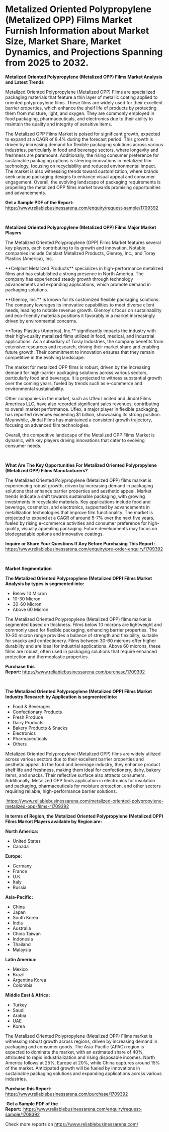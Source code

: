 <p><h1>Metalized Oriented Polypropylene (Metalized OPP) Films Market Furnish Information about Market Size, Market Share, Market Dynamics, and Projections Spanning from 2025 to 2032.</h1></p><p><strong>Metalized Oriented Polypropylene (Metalized OPP) Films Market Analysis and Latest Trends</strong></p>
<p><p>Metalized Oriented Polypropylene (Metalized OPP) Films are specialized packaging materials that feature a thin layer of metallic coating applied to oriented polypropylene films. These films are widely used for their excellent barrier properties, which enhance the shelf life of products by protecting them from moisture, light, and oxygen. They are commonly employed in food packaging, pharmaceuticals, and electronics due to their ability to maintain the quality and integrity of sensitive items.</p><p>The Metalized OPP Films Market is poised for significant growth, expected to expand at a CAGR of 8.4% during the forecast period. This growth is driven by increasing demand for flexible packaging solutions across various industries, particularly in food and beverage sectors, where longevity and freshness are paramount. Additionally, the rising consumer preference for sustainable packaging options is steering innovations in metalized film technology, focusing on recyclability and reduced environmental impact. The market is also witnessing trends toward customization, where brands seek unique packaging designs to enhance visual appeal and consumer engagement. Overall, the evolving landscape of packaging requirements is propelling the metalized OPP films market towards promising opportunities and advancements.</p></p>
<p><strong>Get a Sample PDF of the Report:&nbsp;</strong> <a href="https://www.reliablebusinessarena.com/enquiry/request-sample/1709392?utm_campaign=1943&utm_medium=2&utm_source=Github&utm_content=ia&utm_term=10012025&utm_id=metalized-oriented-polypropylene-metalized-opp-films">https://www.reliablebusinessarena.com/enquiry/request-sample/1709392</a></p>
<p>&nbsp;</p>
<p><strong>Metalized Oriented Polypropylene (Metalized OPP) Films Major Market Players</strong></p>
<p><p>The Metalized Oriented Polypropylene (OPP) Films Market features several key players, each contributing to its growth and innovation. Notable companies include Celplast Metalized Products, Glenroy, Inc., and Toray Plastics (America), Inc.</p><p>**Celplast Metalized Products** specializes in high-performance metalized films and has established a strong presence in North America. The company has experienced steady growth through technology advancements and expanding applications, which promote demand in packaging solutions.</p><p>**Glenroy, Inc.** is known for its customized flexible packaging solutions. The company leverages its innovative capabilities to meet diverse client needs, leading to notable revenue growth. Glenroy's focus on sustainability and eco-friendly materials positions it favorably in a market increasingly driven by environmental concerns.</p><p>**Toray Plastics (America), Inc.** significantly impacts the industry with their high-quality metalized films utilized in food, medical, and industrial applications. As a subsidiary of Toray Industries, the company benefits from extensive resources and research, driving their market share and enabling future growth. Their commitment to innovation ensures that they remain competitive in the evolving landscape.</p><p>The market for metalized OPP films is robust, driven by the increasing demand for high-barrier packaging solutions across various sectors, particularly food and beverage. It is projected to witness substantial growth over the coming years, fueled by trends such as e-commerce and environmental sustainability.</p><p>Other companies in the market, such as Uflex Limited and Jindal Films Americas LLC, have also recorded significant sales revenues, contributing to overall market performance. Uflex, a major player in flexible packaging, has reported revenues exceeding $1 billion, showcasing its strong position. Meanwhile, Jindal Films has maintained a consistent growth trajectory, focusing on advanced film technologies.</p><p>Overall, the competitive landscape of the Metalized OPP Films Market is dynamic, with key players driving innovations that cater to evolving consumer needs.</p></p>
<p>&nbsp;</p>
<p><strong>What Are The Key Opportunities For Metalized Oriented Polypropylene (Metalized OPP) Films Manufacturers?</strong></p>
<p><p>The Metalized Oriented Polypropylene (Metalized OPP) films market is experiencing robust growth, driven by increasing demand in packaging solutions that enhance barrier properties and aesthetic appeal. Market trends indicate a shift towards sustainable packaging, with growing investments in recyclable materials. Key applications include food and beverage, cosmetics, and electronics, supported by advancements in metallization technologies that improve film functionality. The market is projected to expand at a CAGR of around 5-7% over the next five years, fueled by rising e-commerce activities and consumer preference for high-quality, visually appealing packaging. Future developments may focus on biodegradable options and innovative coatings.</p></p>
<p><strong>Inquire or Share Your Questions If Any Before Purchasing This Report:</strong> <a href="https://www.reliablebusinessarena.com/enquiry/pre-order-enquiry/1709392?utm_campaign=1943&utm_medium=2&utm_source=Github&utm_content=ia&utm_term=10012025&utm_id=metalized-oriented-polypropylene-metalized-opp-films">https://www.reliablebusinessarena.com/enquiry/pre-order-enquiry/1709392</a></p>
<p>&nbsp;</p>
<p><strong>Market Segmentation</strong></p>
<p><strong>The Metalized Oriented Polypropylene (Metalized OPP) Films Market Analysis by types is segmented into:</strong></p>
<p><ul><li>Below 10 Micron</li><li>10-30 Micron</li><li>30-60 Micron</li><li>Above 60 Micron</li></ul></p>
<p><p>The Metalized Oriented Polypropylene (Metalized OPP) films market is segmented based on thickness. Films below 10 microns are lightweight and commonly used for flexible packaging, enhancing barrier properties. The 10-30 micron range provides a balance of strength and flexibility, suitable for snacks and confectionery. Films between 30-60 microns offer higher durability and are ideal for industrial applications. Above 60 microns, these films are robust, often used in packaging solutions that require enhanced protection and thermoplastic properties.</p></p>
<p><strong>Purchase this Report:&nbsp;</strong><a href="https://www.reliablebusinessarena.com/purchase/1709392?utm_campaign=1943&utm_medium=2&utm_source=Github&utm_content=ia&utm_term=10012025&utm_id=metalized-oriented-polypropylene-metalized-opp-films">https://www.reliablebusinessarena.com/purchase/1709392</a></p>
<p>&nbsp;</p>
<p><strong>The Metalized Oriented Polypropylene (Metalized OPP) Films Market Industry Research by Application is segmented into:</strong></p>
<p><ul><li>Food & Beverages</li><li>Confectionary Products</li><li>Fresh Produce</li><li>Dairy Products</li><li>Bakery Products & Snacks</li><li>Electronics</li><li>Pharmaceuticals</li><li>Others</li></ul></p>
<p><p>Metalized Oriented Polypropylene (Metalized OPP) films are widely utilized across various sectors due to their excellent barrier properties and aesthetic appeal. In the food and beverage industry, they enhance product shelf life and freshness, making them ideal for confectionery, dairy, bakery items, and snacks. Their reflective surface also attracts consumers. Additionally, Metalized OPP finds application in electronics for insulation and packaging, pharmaceuticals for moisture protection, and other sectors requiring reliable, high-performance barrier solutions.</p></p>
<p><a href="https://www.reliablebusinessarena.com/metalized-oriented-polypropylene-metalized-opp-films-r1709392?utm_campaign=1943&utm_medium=2&utm_source=Github&utm_content=ia&utm_term=10012025&utm_id=metalized-oriented-polypropylene-metalized-opp-films">&nbsp;https://www.reliablebusinessarena.com/metalized-oriented-polypropylene-metalized-opp-films-r1709392</a></p>
<p><strong>In terms of Region, the Metalized Oriented Polypropylene (Metalized OPP) Films Market Players available by Region are:</strong></p>
<p>
    <p> <strong> North America: </strong>
        <ul>
            <li>United States</li>
            <li>Canada</li>
        </ul>
        </p> 
    <p> <strong> Europe: </strong>
        <ul>
            <li>Germany</li>
            <li>France</li>
            <li>U.K.</li>
            <li>Italy</li>
            <li>Russia</li>
        </ul>
        </p> 
    <p> <strong> Asia-Pacific: </strong>
        <ul>
            <li>China</li>
            <li>Japan</li>
            <li>South Korea</li>
            <li>India</li>
            <li>Australia</li>
            <li>China Taiwan</li>
            <li>Indonesia</li>
            <li>Thailand</li>
            <li>Malaysia</li>
        </ul>
        </p> 
    <p> <strong> Latin America: </strong>
        <ul>
            <li>Mexico</li>
            <li>Brazil</li>
            <li>Argentina Korea</li>
            <li>Colombia</li>
        </ul>
        </p> 
    <p> <strong> Middle East & Africa: </strong>
        <ul>
            <li>Turkey</li>
            <li>Saudi</li>
            <li>Arabia</li>
            <li>UAE</li>
            <li>Korea</li>
        </ul>
    </p>
    </p>
<p><p>The Metalized Oriented Polypropylene (Metalized OPP) Films market is witnessing robust growth across regions, driven by increasing demand in packaging and consumer goods. The Asia-Pacific (APAC) region is expected to dominate the market, with an estimated share of 40%, attributed to rapid industrialization and rising disposable incomes. North America follows at 25%, Europe at 20%, while China captures around 15% of the market. Anticipated growth will be fueled by innovations in sustainable packaging solutions and expanding applications across various industries.</p></p>
<p><strong>Purchase this Report: </strong><a href="https://www.reliablebusinessarena.com/purchase/1709392?utm_campaign=1943&utm_medium=2&utm_source=Github&utm_content=ia&utm_term=10012025&utm_id=metalized-oriented-polypropylene-metalized-opp-films">https://www.reliablebusinessarena.com/purchase/1709392</a></p>
<p>&nbsp;<strong>Get a Sample PDF of the Report:&nbsp;&nbsp;</strong><a href="https://www.reliablebusinessarena.com/enquiry/request-sample/1709392?utm_campaign=1943&utm_medium=2&utm_source=Github&utm_content=ia&utm_term=10012025&utm_id=metalized-oriented-polypropylene-metalized-opp-films">https://www.reliablebusinessarena.com/enquiry/request-sample/1709392</a></p>
<p><strong></strong></p>
<p>Check more reports on <a href="https://www.reliablebusinessarena.com/?utm_campaign=1943&utm_medium=2&utm_source=Github&utm_content=ia&utm_term=10012025&utm_id=metalized-oriented-polypropylene-metalized-opp-films">https://www.reliablebusinessarena.com/</a></p>